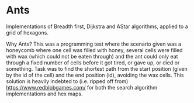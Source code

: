 # Ants
Implementations of Breadth first, Dijkstra and AStar algorithms, applied to a grid of hexagons.

Why Ants? This was a programming test where the scenario given was a honeycomb where one cell was filled with honey, 
several cells were filled with wax (which could not be eaten through) and the ant could only eat through a fixed number of cells before it got tired, or gave up, or died or something. Task was to find the shortest path from the start position (given by the id of the cell) and the end
position (id), avoiding the wax cells.
This solution is heavily indebted to (i.e. ripped off from) https://www.redblobgames.com/ for both the search algorithm implementations and hex maps.
